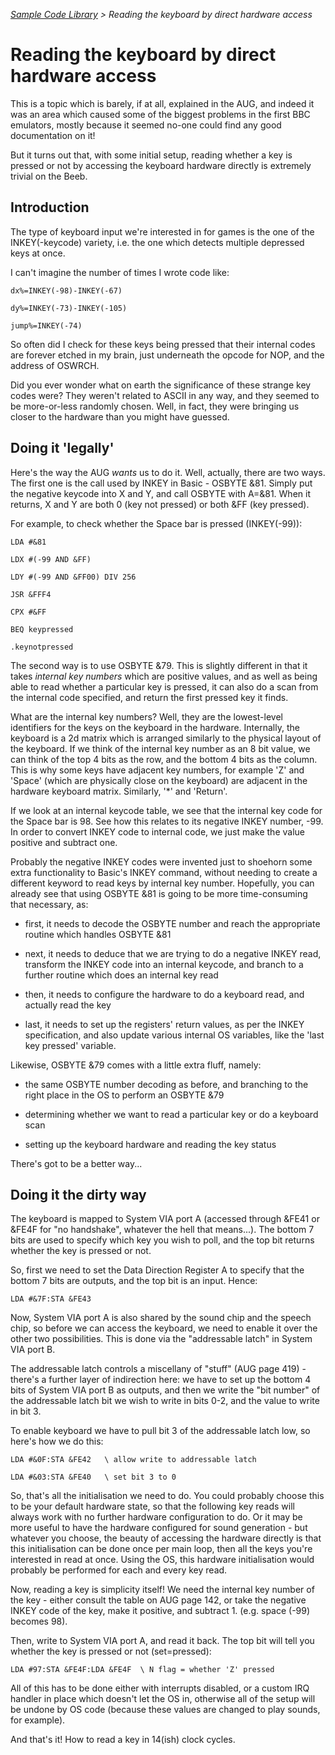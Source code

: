 _[Sample Code Library](SampleCodeLibrary "wikilink") &gt; Reading the keyboard by direct hardware access_

# Reading the keyboard by direct hardware access

This is a topic which is barely, if at all, explained in the AUG, and indeed it was an area which caused some of the biggest problems in the first BBC emulators, mostly because it seemed no-one could find any good documentation on it!

But it turns out that, with some initial setup, reading whether a key is pressed or not by accessing the keyboard hardware directly is extremely trivial on the Beeb.

## Introduction

The type of keyboard input we're interested in for games is the one of the INKEY(-keycode) variety, i.e. the one which detects multiple depressed keys at once.

I can't imagine the number of times I wrote code like:

<tt>

`dx%=INKEY(-98)-INKEY(-67)`

`dy%=INKEY(-73)-INKEY(-105)`

`jump%=INKEY(-74)`

</tt>

So often did I check for these keys being pressed that their internal codes are forever etched in my brain, just underneath the opcode for NOP, and the address of OSWRCH.

Did you ever wonder what on earth the significance of these strange key codes were? They weren't related to ASCII in any way, and they seemed to be more-or-less randomly chosen. Well, in fact, they were bringing us closer to the hardware than you might have guessed.

## Doing it 'legally'

Here's the way the AUG _wants_ us to do it. Well, actually, there are two ways. The first one is the call used by INKEY in Basic - OSBYTE &81. Simply put the negative keycode into X and Y, and call OSBYTE with A=&81. When it returns, X and Y are both 0 (key not pressed) or both &FF (key pressed).

For example, to check whether the Space bar is pressed (INKEY(-99)):

<tt>

`LDA #&81`

`LDX #(-99 AND &FF)`

`LDY #(-99 AND &FF00) DIV 256`

`JSR &FFF4`

`CPX #&FF`

`BEQ keypressed`

`.keynotpressed`

</tt>

The second way is to use OSBYTE &79. This is slightly different in that it takes _internal key numbers_ which are positive values, and as well as being able to read whether a particular key is pressed, it can also do a scan from the internal code specified, and return the first pressed key it finds.

What are the internal key numbers? Well, they are the lowest-level identifiers for the keys on the keyboard in the hardware. Internally, the keyboard is a 2d matrix which is arranged similarly to the physical layout of the keyboard. If we think of the internal key number as an 8 bit value, we can think of the top 4 bits as the row, and the bottom 4 bits as the column. This is why some keys have adjacent key numbers, for example 'Z' and 'Space' (which are physically close on the keyboard) are adjacent in the hardware keyboard matrix. Similarly, '\*' and 'Return'.

If we look at an internal keycode table, we see that the internal key code for the Space bar is 98. See how this relates to its negative INKEY number, -99. In order to convert INKEY code to internal code, we just make the value positive and subtract one.

Probably the negative INKEY codes were invented just to shoehorn some extra functionality to Basic's INKEY command, without needing to create a different keyword to read keys by internal key number. Hopefully, you can already see that using OSBYTE &81 is going to be more time-consuming that necessary, as:

- first, it needs to decode the OSBYTE number and reach the appropriate routine which handles OSBYTE &81

- next, it needs to deduce that we are trying to do a negative INKEY read, transform the INKEY code into an internal keycode, and branch to a further routine which does an internal key read

- then, it needs to configure the hardware to do a keyboard read, and actually read the key

- last, it needs to set up the registers' return values, as per the INKEY specification, and also update various internal OS variables, like the 'last key pressed' variable.

Likewise, OSBYTE &79 comes with a little extra fluff, namely:

- the same OSBYTE number decoding as before, and branching to the right place in the OS to perform an OSBYTE &79

- determining whether we want to read a particular key or do a keyboard scan

- setting up the keyboard hardware and reading the key status

There's got to be a better way...

## Doing it the dirty way

The keyboard is mapped to System VIA port A (accessed through &FE41 or &FE4F for "no handshake", whatever the hell that means...). The bottom 7 bits are used to specify which key you wish to poll, and the top bit returns whether the key is pressed or not.

So, first we need to set the Data Direction Register A to specify that the bottom 7 bits are outputs, and the top bit is an input. Hence:

<tt>

`LDA #&7F:STA &FE43`

</tt>

Now, System VIA port A is also shared by the sound chip and the speech chip, so before we can access the keyboard, we need to enable it over the other two possibilities. This is done via the "addressable latch" in System VIA port B.

The addressable latch controls a miscellany of "stuff" (AUG page 419) - there's a further layer of indirection here: we have to set up the bottom 4 bits of System VIA port B as outputs, and then we write the "bit number" of the addressable latch bit we wish to write in bits 0-2, and the value to write in bit 3.

To enable keyboard we have to pull bit 3 of the addressable latch low, so here's how we do this:

<tt>

`LDA #&0F:STA &FE42   \ allow write to addressable latch`

`LDA #&03:STA &FE40   \ set bit 3 to 0`

</tt>

So, that's all the initialisation we need to do. You could probably choose this to be your default hardware state, so that the following key reads will always work with no further hardware configuration to do. Or it may be more useful to have the hardware configured for sound generation - but whatever you choose, the beauty of accessing the hardware directly is that this initialisation can be done once per main loop, then all the keys you're interested in read at once. Using the OS, this hardware initialisation would probably be performed for each and every key read.

Now, reading a key is simplicity itself! We need the internal key number of the key - either consult the table on AUG page 142, or take the negative INKEY code of the key, make it positive, and subtract 1. (e.g. space (-99) becomes 98).

Then, write to System VIA port A, and read it back. The top bit will tell you whether the key is pressed or not (set=pressed):

<tt>

`LDA #97:STA &FE4F:LDA &FE4F  \ N flag = whether 'Z' pressed`

</tt>

All of this has to be done either with interrupts disabled, or a custom IRQ handler in place which doesn't let the OS in, otherwise all of the setup will be undone by OS code (because these values are changed to play sounds, for example).

And that's it! How to read a key in 14(ish) clock cycles.

